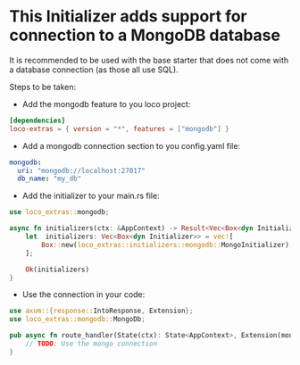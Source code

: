 # This Initializer adds support for connection to a MongoDB database

It is recommended to be used with the base starter that does not come with a database connection (as those all use SQL).

Steps to be taken:
* Add the mongodb feature to you loco project:

```toml
[dependencies]
loco-extras = { version = "*", features = ["mongodb"] }
```

* Add a mongodb connection section to you config.yaml file:

```yaml
mongodb:
  uri: "mongodb://localhost:27017"
  db_name: "my_db"
```

* Add the initializer to your main.rs file:

```rust
use loco_extras::mongodb;

async fn initializers(ctx: &AppContext) -> Result<Vec<Box<dyn Initializer>>> {
    let  initializers: Vec<Box<dyn Initializer>> = vec![
        Box::new(loco_extras::initializers::mongodb::MongoInitializer),
    ];

    Ok(initializers)
}
```

* Use the connection in your code:

```rust
use axum::{response::IntoResponse, Extension};
use loco_extras::mongodb::MongoDb;

pub async fn route_handler(State(ctx): State<AppContext>, Extension(mongo): Extension<MongoDb>) -> Result<impl IntoResponse> {
    // TODO: Use the mongo connection
}
```
